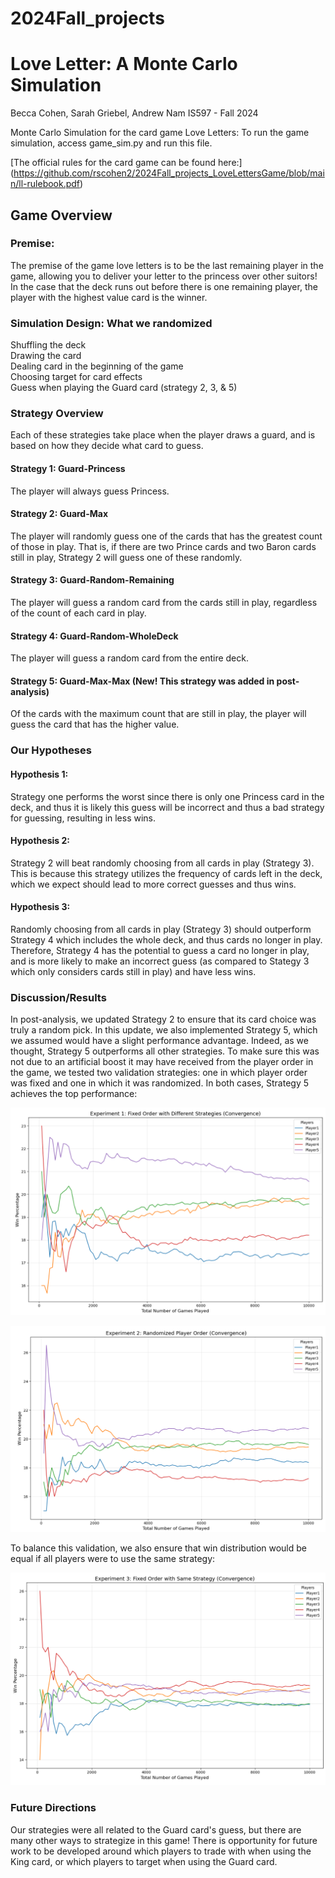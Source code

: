 # 2024Fall_projects

<h1>Love Letter: A Monte Carlo Simulation</h1>

Becca Cohen, Sarah Griebel, Andrew Nam
IS597 - Fall 2024

Monte Carlo Simulation for the card game Love Letters: To run the game simulation, access game_sim.py and run this file.

[The official rules for the card game can be found here:] (https://github.com/rscohen2/2024Fall_projects_LoveLettersGame/blob/main/ll-rulebook.pdf)


<h2>Game Overview</h2>

<h3>Premise:</h3> The premise of the game love letters is to be the last remaining player in the game, allowing you to deliver your letter to the princess over other suitors! In the case that the deck runs out before there is one remaining player, the player with the highest value card is the winner.

<h3>Simulation Design: What we randomized</h3>

Shuffling the deck <br>
Drawing the card <br>
Dealing card in the beginning of the game <br>
Choosing target for card effects <br>
Guess when playing the Guard card (strategy 2, 3, & 5) <br>

<h3>Strategy Overview</h3> 
Each of these strategies take place when the player draws a guard, and is based on how they decide what card to guess.

<h4>Strategy 1: Guard-Princess</h4>
The player will always guess Princess.

<h4>Strategy 2: Guard-Max</h4>
The player will randomly guess one of the cards that has the greatest count of those in play. That is, if there are two Prince cards and two Baron cards still in play, Strategy 2 will guess one of these randomly.

<h4>Strategy 3: Guard-Random-Remaining</h4>
The player will guess a random card from the cards still in play, regardless of the count of each card in play.

<h4>Strategy 4: Guard-Random-WholeDeck</h4>
The player will guess a random card from the entire deck.

<h4>Strategy 5: Guard-Max-Max (New! This strategy was added in post-analysis)</h4>
Of the cards with the maximum count that are still in play, the player will guess the card that has the higher value.

<h3>Our Hypotheses</h3>

<h4>Hypothesis 1: </h4>
Strategy one performs the worst since there is only one Princess card in the deck, and thus it is likely this guess will be incorrect and thus a bad strategy for guessing, resulting in less wins. <br>
<h4>Hypothesis 2: </h4>
Strategy 2 will beat randomly choosing from all cards in play (Strategy 3). This is because this strategy utilizes the frequency of cards left in the deck, which we expect should lead to more correct guesses and thus wins. <br>
<h4>Hypothesis 3: </h4>
Randomly choosing from all cards in play (Strategy 3) should outperform Strategy 4 which includes the whole deck, and thus cards no longer in play. Therefore, Strategy 4 has the potential to guess a card no longer in play, and is more likely to make an incorrect guess (as compared to Stategy 3 which only considers cards still in play) and have less wins. <br>

<h3>Discussion/Results</h3>

In post-analysis, we updated Strategy 2 to ensure that its card choice was truly a random pick. 
In this update, we also implemented Strategy 5, which we assumed would have a slight performance 
advantage. Indeed, as we thought, Strategy 5 outperforms all other strategies. To make sure this
was not due to an artificial boost it may have received from the player order in the game, we
tested two validation strategies: one in which player order was fixed and one in which it was 
randomized. In both cases, Strategy 5 achieves the top performance:

![GRAPH 1](Photo_1.png)

![GRAPH 2](Photo_2.png)

To balance this validation, we also ensure that win distribution would be equal if all players
were to use the same strategy:

![GRAPH 3](Photo_3.png)

<h3>Future Directions</h3>

Our strategies were all related to the Guard card's guess, but there are many other ways to 
strategize in this game! There is opportunity for future work to be developed around which
players to trade with when using the King card, or which players to target when using the Guard
card. 

